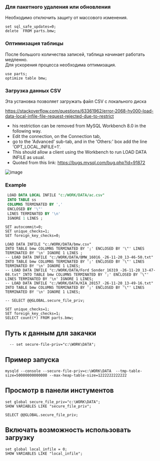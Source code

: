 ### Для пакетного удаления или обновления 
Необходимо отключить защиту от массового изменения.

```mysql
set sql_safe_updates=0;
delete  FROM parts.bmw;
```

### Оптимизация таблицы 
После большого количества записей, таблица начинает работать медленно.  
Для ускорения процесса необходима оптимизация. 

```mysql
use parts;
optimize table bmw;
```

### Загрузка данных CSV 
 Эта установка позволяет загружать файл CSV с локального диска

 https://stackoverflow.com/questions/63361962/error-2068-hy000-load-data-local-infile-file-request-rejected-due-to-restrict   
 
- his restriction can be removed from MySQL Workbench 8.0 in the following way. 
- Edit the connection, on the Connection tab, 
- go to the 'Advanced' sub-tab, and in the 'Others:' box add the line 'OPT_LOCAL_INFILE=1'.
- This should allow a client using the Workbench to run LOAD DATA INFILE as usual.
- Quoted from this link: https://bugs.mysql.com/bug.php?id=91872

![image](https://github.com/Gitart/Mysql/assets/3950155/4f41a1a0-51a0-420d-961b-04dd9e35172f)

### Example 
```sql
 LOAD DATA LOCAL INFILE "c:/WORK/DATA/ac.csv"  
 INTO TABLE ss 
 COLUMNS TERMINATED BY ',' 
 ENCLOSED BY '\"' 
 LINES TERMINATED BY '\n' 
 IGNORE 1 LINES ;
```





```mysql
SET autocommit=0;
SET unique_checks=1;
SET foreign_key_checks=0;

LOAD DATA INFILE "c:/WORK/DATA/bmw.csv"                                  INTO TABLE bmw COLUMNS TERMINATED BY ';' ENCLOSED BY '\"' LINES TERMINATED BY '\n' IGNORE 1 LINES ;
-- LOAD DATA INFILE "c:/WORK/DATA/BMW_16016_-26-11-20_13-46-50.txt"         INTO TABLE bmw COLUMNS TERMINATED BY ';' ENCLOSED BY '\"' LINES TERMINATED BY '\n' IGNORE 1 LINES;
-- LOAD DATA INFILE "c:/WORK/DATA/Ford Sonder_16319_-26-11-20_13-47-08.txt" INTO TABLE bmw COLUMNS TERMINATED BY ';' ENCLOSED BY '\"' LINES TERMINATED BY '\n' IGNORE 1 LINES;
-- LOAD DATA INFILE "c:/WORK/DATA/KIA_20157_-26-11-20_13-49-16.txt"         INTO TABLE bmw COLUMNS TERMINATED BY ';' ENCLOSED BY '\"' LINES TERMINATED BY '\n' IGNORE 1 LINES;

-- SELECT @@GLOBAL.secure_file_priv;

SET unique_checks=1;
SET foreign_key_checks=1;
SELECT count(*) FROM parts.bmw;
```

## Путь к данным для закачки
```
  -- set secure-file-priv="c:\WORK\DATA";
```

## Пример запуска
```
mysqld --console --secure-file-priv=c:\WORK\DATA  --tmp-table-size=50000000000000 --max-heap-table-size=1222222222222
```
  
## Просмoтр  в панели инстументов 

```
set global secure_file_priv="c:\WORK\DATA";
SHOW VARIABLES LIKE "secure_file_priv";

SELECT @@GLOBAL.secure_file_priv;
```

## Включать возможность использовать загрузку
```
set global local_infile = 0;
SHOW VARIABLES LIKE "local_infile";
```
